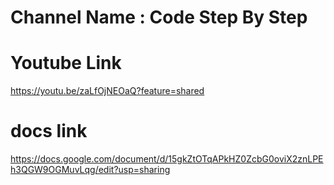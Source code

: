 # Channel Name :  Code Step By Step

# Youtube Link
https://youtu.be/zaLfOjNEOaQ?feature=shared

# docs link
https://docs.google.com/document/d/15gkZtOTqAPkHZ0ZcbG0oviX2znLPEh3QGW9OGMuvLqg/edit?usp=sharing